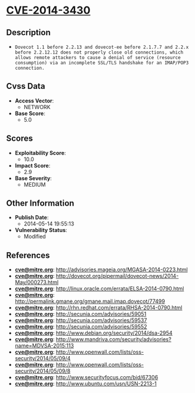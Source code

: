 
# [CVE-2014-3430](https://cve.mitre.org/cgi-bin/cvename.cgi?name=CVE-2014-3430)

## Description

- `Dovecot 1.1 before 2.2.13 and dovecot-ee before 2.1.7.7 and 2.2.x before 2.2.12.12 does not properly close old connections, which allows remote attackers to cause a denial of service (resource consumption) via an incomplete SSL/TLS handshake for an IMAP/POP3 connection.`

## Cvss Data

- **Access Vector**:
  - NETWORK
- **Base Score**:
  - 5.0

## Scores

- **Exploitability Score**:
  - 10.0
- **Impact Score**:
  - 2.9
- **Base Severity**:
  - MEDIUM

## Other Information

- **Publish Date**:
  - 2014-05-14 19:55:13
- **Vulnerability Status**:
  - Modified

## References

- **cve@mitre.org**: http://advisories.mageia.org/MGASA-2014-0223.html
- **cve@mitre.org**: http://dovecot.org/pipermail/dovecot-news/2014-May/000273.html
- **cve@mitre.org**: http://linux.oracle.com/errata/ELSA-2014-0790.html
- **cve@mitre.org**: http://permalink.gmane.org/gmane.mail.imap.dovecot/77499
- **cve@mitre.org**: http://rhn.redhat.com/errata/RHSA-2014-0790.html
- **cve@mitre.org**: http://secunia.com/advisories/59051
- **cve@mitre.org**: http://secunia.com/advisories/59537
- **cve@mitre.org**: http://secunia.com/advisories/59552
- **cve@mitre.org**: http://www.debian.org/security/2014/dsa-2954
- **cve@mitre.org**: http://www.mandriva.com/security/advisories?name=MDVSA-2015:113
- **cve@mitre.org**: http://www.openwall.com/lists/oss-security/2014/05/09/4
- **cve@mitre.org**: http://www.openwall.com/lists/oss-security/2014/05/09/8
- **cve@mitre.org**: http://www.securityfocus.com/bid/67306
- **cve@mitre.org**: http://www.ubuntu.com/usn/USN-2213-1

